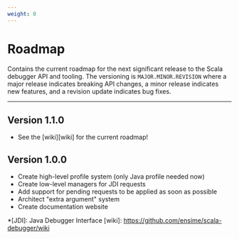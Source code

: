 ```yaml
---
weight: 0
---
```

# Roadmap

Contains the current roadmap for the next significant release to the
Scala debugger API and tooling. The versioning is `MAJOR.MINOR.REVISION`
where a major release indicates breaking API changes, a minor release
indicates new features, and a revision update indicates bug fixes.

---

## Version 1.1.0

- See the [wiki][wiki] for the current roadmap!

## Version 1.0.0

- Create high-level profile system (only Java profile needed now)
- Create low-level managers for JDI requests
- Add support for pending requests to be applied as soon as possible
- Architect "extra argument" system
- Create documentation website

*[JDI]: Java Debugger Interface
[wiki]: https://github.com/ensime/scala-debugger/wiki
